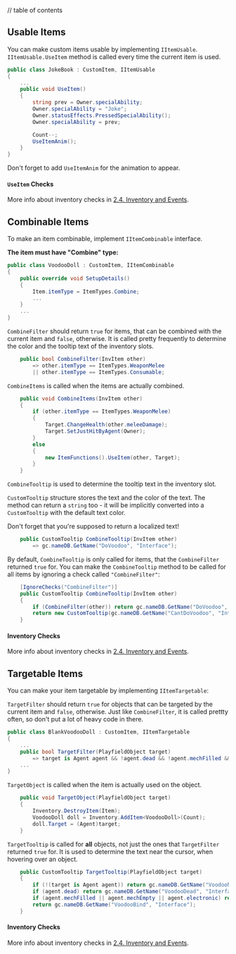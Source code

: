 // table of contents

## Usable Items ##

You can make custom items usable by implementing `IItemUsable`. `IItemUsable.UseItem` method is called every time the current item is used.

```cs
public class JokeBook : CustomItem, IItemUsable
{
    ...
    public void UseItem()
    {
        string prev = Owner.specialAbility;
        Owner.specialAbility = "Joke";
        Owner.statusEffects.PressedSpecialAbility();
        Owner.specialAbility = prev;

        Count--;
        UseItemAnim();
    }
}
```

Don't forget to add `UseItemAnim` for the animation to appear.

#### `UseItem` Checks ####

More info about inventory checks in [2.4. Inventory and Events](./2.4-Inventory-and-Events.md).

## Combinable Items ##

To make an item combinable, implement `IItemCombinable` interface.

**The item must have "Combine" type:**

```cs
public class VoodooDoll : CustomItem, IItemCombinable
{
    public override void SetupDetails()
    {
        Item.itemType = ItemTypes.Combine;
        ...
    }
    ...
}
```

`CombineFilter` should return `true` for items, that can be combined with the current item and `false`, otherwise. It is called pretty frequently to determine the color and the tooltip text of the inventory slots.

```cs
    public bool CombineFilter(InvItem other)
        => other.itemType == ItemTypes.WeaponMelee
        || other.itemType == ItemTypes.Consumable;
```

`CombineItems` is called when the items are actually combined.

```cs
    public void CombineItems(InvItem other)
    {
        if (other.itemType == ItemTypes.WeaponMelee)
        {
            Target.ChangeHealth(other.meleeDamage);
            Target.SetJustHitByAgent(Owner);
        }
        else
        {
            new ItemFunctions().UseItem(other, Target);
        }
    }
```

`CombineTooltip` is used to determine the tooltip text in the inventory slot.

`CustomTooltip` structure stores the text and the color of the text. The method can return a `string` too - it will be implicitly converted into a `CustomTooltip` with the default text color.

Don't forget that you're supposed to return a localized text!

```cs
    public CustomTooltip CombineTooltip(InvItem other)
        => gc.nameDB.GetName("DoVoodoo", "Interface");
```

By default, `CombineTooltip` is only called for items, that the `CombineFilter` returned `true` for. You can make the `CombineTooltip` method to be called for all items by ignoring a check called `"CombineFilter"`:

```cs
    [IgnoreChecks("CombineFilter")]
    public CustomTooltip CombineTooltip(InvItem other)
    {
        if (CombineFilter(other)) return gc.nameDB.GetName("DoVoodoo", "Interface");
        return new CustomTooltip(gc.nameDB.GetName("CantDoVoodoo", "Interface", Color.red));
    }
```

#### Inventory Checks ####

More info about inventory checks in [2.4. Inventory and Events](./2.4-Inventory-and-Events.md).

## Targetable Items ##

You can make your item targetable by implementing `IItemTargetable`:

`TargetFilter` should return `true` for objects that can be targeted by the current item and `false`, otherwise. Just like `CombineFilter`, it is called prettty often, so don't put a lot of heavy code in there.

```cs
public class BlankVoodooDoll : CustomItem, IItemTargetable
{
    ...
    public bool TargetFilter(PlayfieldObject target)
        => target is Agent agent && !agent.dead && !agent.mechFilled && !agent.mechEmpty && !agent.electronic;
    ...
}
```

`TargetObject` is called when the item is actually used on the object.

```cs
    public void TargetObject(PlayfieldObject target)
    {
        Inventory.DestroyItem(Item);
        VoodooDoll doll = Inventory.AddItem<VoodooDoll>(Count);
        doll.Target = (Agent)target;
    }
```

`TargetTooltip` is called for **all** objects, not just the ones that `TargetFilter` returned `true` for. It is used to determine the text near the cursor, when hovering over an object.

```cs
    public CustomTooltip TargetTooltip(PlayfieldObject target)
    {
        if (!(target is Agent agent)) return gc.nameDB.GetName("VoodooNotAgent", "Interface");
        if (agent.dead) return gc.nameDB.GetName("VoodooDead", "Interface");
        if (agent.mechFilled || agent.mechEmpty || agent.electronic) return gc.nameDB.GetName("VoodooNoSoul", "Interface");
        return gc.nameDB.GetName("VoodooBind", "Interface");
    }
```

#### Inventory Checks ####

More info about inventory checks in [2.4. Inventory and Events](./2.4-Inventory-and-Events.md).